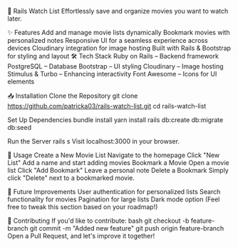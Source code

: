 🚀 Rails Watch List
Effortlessly save and organize movies you want to watch later.

✨ Features
Add and manage movie lists dynamically
Bookmark movies with personalized notes
Responsive UI for a seamless experience across devices
Cloudinary integration for image hosting
Built with Rails & Bootstrap for styling and layout
🛠️ Tech Stack
Ruby on Rails – Backend framework
PostgreSQL – Database
Bootstrap – UI styling
Cloudinary – Image hosting
Stimulus & Turbo – Enhancing interactivity
Font Awesome – Icons for UI elements

📥 Installation
Clone the Repository
git clone https://github.com/patricka03/rails-watch-list.git
cd rails-watch-list

Set Up Dependencies
bundle install
yarn install
rails db:create db:migrate db:seed

Run the Server
rails s
Visit localhost:3000 in your browser.

📌 Usage
Create a New Movie List
Navigate to the homepage
Click "New List"
Add a name and start adding movies
Bookmark a Movie
Open a movie list
Click "Add Bookmark"
Leave a personal note
Delete a Bookmark
Simply click "Delete" next to a bookmarked movie.

🔧 Future Improvements
User authentication for personalized lists
Search functionality for movies
Pagination for large lists
Dark mode option
(Feel free to tweak this section based on your roadmap!)

🙌 Contributing
If you'd like to contribute:
bash
git checkout -b feature-branch
git commit -m "Added new feature"
git push origin feature-branch
Open a Pull Request, and let's improve it together!
